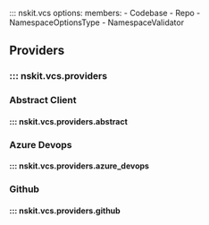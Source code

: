 ::: nskit.vcs
    options:
        members:
            - Codebase
            - Repo
            - NamespaceOptionsType
            - NamespaceValidator

## Providers
### ::: nskit.vcs.providers

### Abstract Client

#### ::: nskit.vcs.providers.abstract

### Azure Devops
#### ::: nskit.vcs.providers.azure_devops

### Github

#### ::: nskit.vcs.providers.github